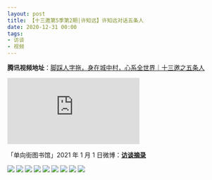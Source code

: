 ```yaml
---
layout: post
title: 【十三邀第5季第2期|许知远】许知远对话五条人
date: 2020-12-31 00:00
tags:
- 访谈
- 视频
---
```


**腾讯视频地址**：[脚踩人字拖，身在城中村，心系全世界｜十三邀之五条人](https://v.qq.com/x/cover/mzc002006bujgo5/c3217pq213q.html)

<div class="iframe-container"><iframe class="responsive-iframe" src="https://v.qq.com/txp/iframe/player.html?vid=c3217pq213q" frameborder="no" allowfullscreen="true"></iframe></div>

「单向街图书馆」2021 年 1 月 1 日微博：[**访谈摘录**](https://weibo.com/1673965152/JB8ECnbdJ?type=comment#_rnd1609578608599)

![](https://wx4.sinaimg.cn/mw690/63c6ae60ly1gm80zlvhgvj20rt2zvahx.jpg)
![](https://wx1.sinaimg.cn/mw690/63c6ae60ly1gm80zmh31cj20rt3mw4b4.jpg)
![](https://wx3.sinaimg.cn/mw690/63c6ae60ly1gm80zokequj20rt3q2k3m.jpg)
![](https://wx2.sinaimg.cn/mw690/63c6ae60ly1gm80zmin7jj20rt39ck36.jpg)
![](https://wx2.sinaimg.cn/mw690/63c6ae60ly1gm80znas1kj20rt4gjk9e.jpg)
![](https://wx4.sinaimg.cn/mw690/63c6ae60ly1gm80zm4dsfj20rt42q18c.jpg)
![](https://wx2.sinaimg.cn/mw690/63c6ae60ly1gm80zodfy4j20rt36y15w.jpg)
![](https://wx3.sinaimg.cn/mw690/63c6ae60ly1gm80zn33q7j20rt3monar.jpg)
![](https://wx2.sinaimg.cn/mw690/63c6ae60ly1gm8100oh3pj20u01hcn3u.jpg)
